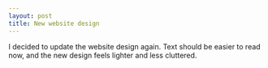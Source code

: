 ```yaml
---
layout: post
title: New website design
---
```


I decided to update the website design again. Text should be easier to read now, and the new design feels lighter and less cluttered.
